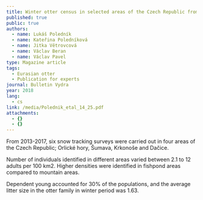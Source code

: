 ```yaml
---
title: Winter otter census in selected areas of the Czech Republic from 2013-2017
published: true
public: true
authors:
  - name: Lukáš Poledník
  - name: Kateřina Poledníková
  - name: Jitka Větrovcová
  - name: Václav Beran
  - name: Václav Pavel
type: Magazine article
tags:
  - Eurasian otter
  - Publication for experts
journal: Bulletin Vydra
year: 2018
lang:
  - cs
link: /media/Polednik_etal_14_25.pdf
attachments:
  - {}
  - {}
---
```

From 2013-2017, six snow tracking surveys were carried out in four areas of the Czech Republic; Orlické hory, Šumava, Krkonoše and Dačice. 

Number of individuals identified in different areas varied between 2.1 to 12 adults per 100 km2. Higher densities were identified in fishpond areas compared to mountain areas. 

Dependent young accounted for 30% of the populations, and the average litter size in the otter family in winter period was 1.63.
